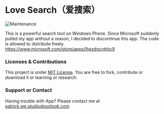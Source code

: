 # Love Search（爱搜索）
![Maintenance](https://img.shields.io/maintenance/no/2015.svg?style=flat-square)

This is a powerful search tool on Windows Phone. Since Microsoft suddenly pulled my app without a reason, I decided to discontinue this app. The code is allowed to distribute freely.
<https://www.microsoft.com/store/apps/9wzdncrdrbc9>

### Licenses & Contributions
This project is under [MIT License](http://ap.westudio.ml/license/mit.html). You are free to fork, contribute or download it or learning or research.


### Support or Contact
Having trouble with App? Please contact me at [patrick.we.studio@outlook.com](mailto:patrick.we.studio@outlook.com)
